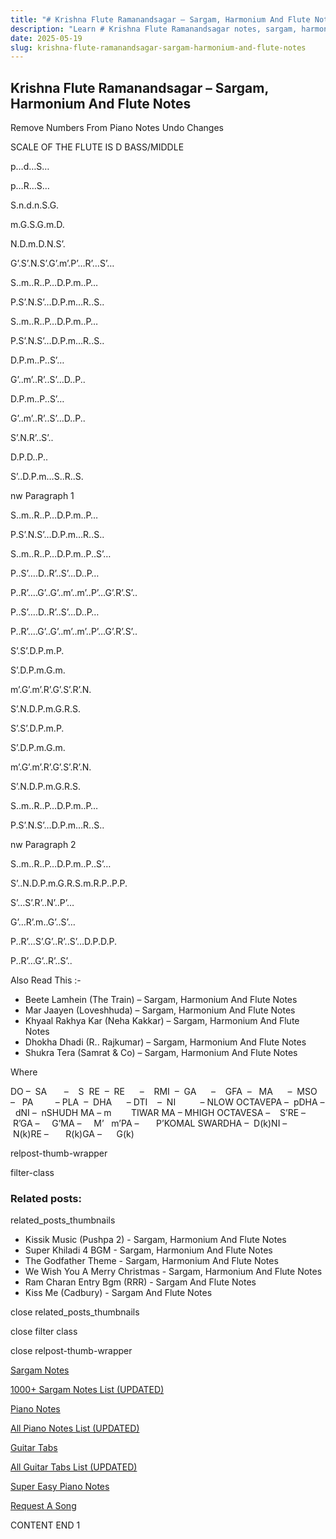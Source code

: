```yaml
---
title: "# Krishna Flute Ramanandsagar – Sargam, Harmonium And Flute Notes"
description: "Learn # Krishna Flute Ramanandsagar notes, sargam, harmonium notations and flute notes. Easy step-by-step tutorial for beginners."
date: 2025-05-19
slug: krishna-flute-ramanandsagar-sargam-harmonium-and-flute-notes
---
```


## Krishna Flute Ramanandsagar – Sargam, Harmonium And Flute Notes

Remove Numbers From Piano Notes
Undo Changes

SCALE OF THE FLUTE IS D BASS/MIDDLE

p…d…S…

p…R…S…

S.n.d.n.S.G.

m.G.S.G.m.D.

N.D.m.D.N.S’.

G’.S’.N.S’.G’.m’.P’…R’…S’…

S..m..R..P…D.P.m..P…

P.S’.N.S’…D.P.m…R..S..

S..m..R..P…D.P.m..P…

P.S’.N.S’…D.P.m…R..S..

D.P.m..P..S’…

G’..m’..R’..S’…D..P..

D.P.m..P..S’…

G’..m’..R’..S’…D..P..

S’.N.R’..S’..

D.P.D..P..

S’..D.P.m…S..R..S.

nw Paragraph 1

S..m..R..P…D.P.m..P…

P.S’.N.S’…D.P.m…R..S..

S..m..R..P…D.P.m..P..S’…

P..S’….D..R’..S’…D..P…

P..R’….G’..G’..m’..m’..P’…G’.R’.S’..

P..S’….D..R’..S’…D..P…

P..R’….G’..G’..m’..m’..P’…G’.R’.S’..

S’.S’.D.P.m.P.

S’.D.P.m.G.m.

m’.G’.m’.R’.G’.S’.R’.N.

S’.N.D.P.m.G.R.S.

S’.S’.D.P.m.P.

S’.D.P.m.G.m.

m’.G’.m’.R’.G’.S’.R’.N.

S’.N.D.P.m.G.R.S.

S..m..R..P…D.P.m..P…

P.S’.N.S’…D.P.m…R..S..

nw Paragraph 2

S..m..R..P…D.P.m..P..S’…

S’..N.D.P.m.G.R.S.m.R.P..P.P.

S’…S’.R’..N’..P’…

G’…R’.m..G’..S’…

P..R’…S’.G’..R’..S’…D.P.D.P.

P..R’…G’..R’..S’..

Also Read This :-

* Beete Lamhein (The Train) – Sargam, Harmonium And Flute Notes
* Mar Jaayen (Loveshhuda) – Sargam, Harmonium And Flute Notes
* Khyaal Rakhya Kar (Neha Kakkar) – Sargam, Harmonium And Flute Notes
* Dhokha Dhadi (R.. Rajkumar) – Sargam, Harmonium And Flute Notes
* Shukra Tera (Samrat & Co) – Sargam, Harmonium And Flute Notes

Where

DO –  SA       –    S  RE  –  RE      –    RMI  –  GA      –    GFA  –   MA      –  MSO  –   PA         – PLA  –  DHA      – DTI    –  NI          – NLOW OCTAVEPA –  pDHA –  dNI –  nSHUDH MA – m        TIWAR MA – MHIGH OCTAVESA –    S’RE –     R’GA –     G’MA –     M’   m’PA –       P’KOMAL SWARDHA –  D(k)NI –       N(k)RE –       R(k)GA –      G(k)

relpost-thumb-wrapper

filter-class

### Related posts:

related_posts_thumbnails

* Kissik Music (Pushpa 2) - Sargam, Harmonium And Flute Notes
* Super Khiladi 4 BGM - Sargam, Harmonium And Flute Notes
* The Godfather Theme - Sargam, Harmonium And Flute Notes
* We Wish You A Merry Christmas - Sargam, Harmonium And Flute Notes
* Ram Charan Entry Bgm (RRR) - Sargam And Flute Notes
* Kiss Me (Cadbury) - Sargam And Flute Notes

close related_posts_thumbnails

close filter class

close relpost-thumb-wrapper

[Sargam Notes](/sargam-notes.html)

[1000+ Sargam Notes List (UPDATED)](/all-songs-list-sargam-notes.html)

[Piano Notes](/piano-notes.html)

[All Piano Notes List (UPDATED)](/all-songs-list-piano-notes.html)

[Guitar Tabs](/guitar-tabs.html)

[All Guitar Tabs List (UPDATED)](/all-songs-list-guitar-tabs.html)

[Super Easy Piano Notes](https://studywall.in/)

[Request A Song](/request-a-song.html)

CONTENT END 1

